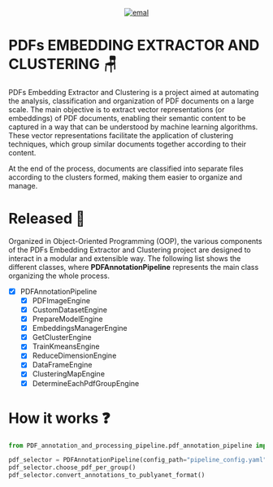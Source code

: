 [//]: <> (https://stackoverflow.com/questions/47344571/how-to-draw-checkbox-or-tick-mark-in-github-markdown-table)
[//]: <> (https://docs.document360.com/docs/how-to-center-align-the-text-in-markdown)
<p align="center">
<a href="mailto: lhodonou349@gmail.com">
   <img alt="emal" src="https://img.shields.io/badge/contact_me-email-red">
</a>
</p>

# PDFs EMBEDDING EXTRACTOR AND CLUSTERING 🪑

PDFs Embedding Extractor and Clustering is a project aimed at automating the analysis, classification and organization of PDF documents on a large scale. The main objective is to extract vector representations (or embeddings) of PDF documents, enabling their semantic content to be captured in a way that can be understood by machine learning algorithms. These vector representations facilitate the application of clustering techniques, which group similar documents together according to their content.

At the end of the process, documents are classified into separate files according to the clusters formed, making them easier to organize and manage.


# Released 🚀
Organized in Object-Oriented Programming (OOP), the various components of the PDFs Embedding Extractor and Clustering project are designed to interact in a modular and extensible way. The following list shows the different classes, where **PDFAnnotationPipeline** represents the main class organizing the whole process.

- [x] PDFAnnotationPipeline
  - [x] PDFImageEngine 
  - [x] CustomDatasetEngine
  - [x] PrepareModelEngine
  - [x] EmbeddingsManagerEngine
  - [x] GetClusterEngine
  - [x] TrainKmeansEngine
  - [x] ReduceDimensionEngine
  - [x] DataFrameEngine
  - [x] ClusteringMapEngine
  - [x] DetermineEachPdfGroupEngine

# How it works ❓

```python
from PDF_annotation_and_processing_pipeline.pdf_annotation_pipeline import PDFAnnotationPipeline

pdf_selector = PDFAnnotationPipeline(config_path="pipeline_config.yaml")
pdf_selector.choose_pdf_per_group()
pdf_selector.convert_annotations_to_publyanet_format()
